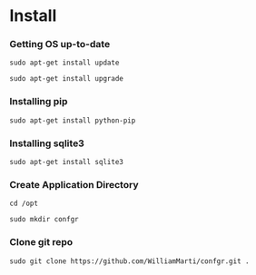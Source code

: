 # Install

### Getting OS up-to-date

`sudo apt-get install update`

`sudo apt-get install upgrade`

### Installing pip

`sudo apt-get install python-pip`

### Installing sqlite3

`sudo apt-get install sqlite3`

### Create Application Directory

`cd /opt`

`sudo mkdir confgr`

### Clone git repo

`sudo git clone https://github.com/WilliamMarti/confgr.git .`


